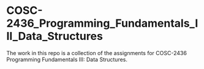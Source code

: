 # COSC-2436_Programming_Fundamentals_III_Data_Structures
The work in this repo is a collection of the assignments for COSC-2436 Programming Fundamentals III: Data Structures.
